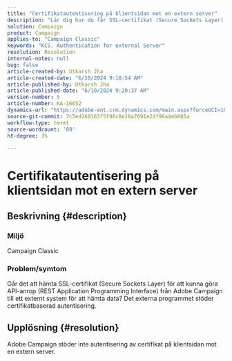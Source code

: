 ```yaml
---
title: "Certifikatautentisering på klientsidan mot en extern server"
description: "Lär dig hur du får SSL-certifikat (Secure Sockets Layer) i Adobe Campaign Classic."
solution: Campaign
product: Campaign
applies-to: "Campaign Classic"
keywords: "KCS, Authentication for external Server"
resolution: Resolution
internal-notes: null
bug: false
article-created-by: Utkarsh Jha
article-created-date: "6/10/2024 9:18:54 AM"
article-published-by: Utkarsh Jha
article-published-date: "6/10/2024 9:20:37 AM"
version-number: 5
article-number: KA-16652
dynamics-url: "https://adobe-ent.crm.dynamics.com/main.aspx?forceUCI=1&pagetype=entityrecord&etn=knowledgearticle&id=43889171-0a27-ef11-840a-6045bd026b83"
source-git-commit: 7c5ed268163f5f96c8e10a7691e2df96a4eb085a
workflow-type: tm+mt
source-wordcount: '88'
ht-degree: 3%

---
```


# Certifikatautentisering på klientsidan mot en extern server

## Beskrivning {#description}


### <b>Miljö</b>

Campaign Classic



### <b>Problem/symtom</b>

Går det att hämta SSL-certifikat (Secure Sockets Layer) för att kunna göra API-anrop (REST Application Programming Interface) från Adobe Campaign till ett externt system för att hämta data? Det externa programmet stöder certifikatbaserad autentisering.


## Upplösning {#resolution}

Adobe Campaign stöder inte autentisering av certifikat på klientsidan mot en extern server.